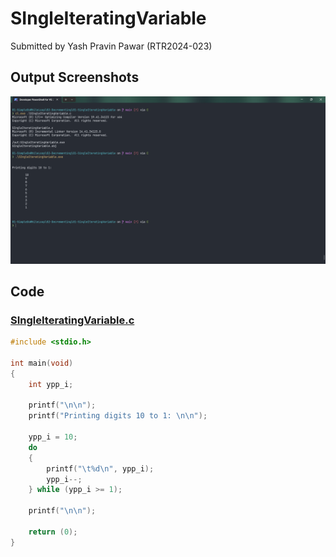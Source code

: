# SIngleIteratingVariable

Submitted by Yash Pravin Pawar (RTR2024-023)

## Output Screenshots
![output.png](./02-Screenshots/output.png)

## Code
### [SIngleIteratingVariable.c](./01-Code/SIngleIteratingVariable.c)
```c
#include <stdio.h>

int main(void)
{
    int ypp_i;

    printf("\n\n");
    printf("Printing digits 10 to 1: \n\n");

    ypp_i = 10;
    do 
    {
        printf("\t%d\n", ypp_i);
        ypp_i--;
    } while (ypp_i >= 1);

    printf("\n\n");

    return (0);
}
```
